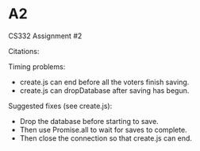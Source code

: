 # A2
CS332 Assignment #2

Citations: 

Timing problems:
  - create.js can end before all the voters finish saving.
  - create.js can dropDatabase after saving has begun.
  
Suggested fixes (see create.js):
  - Drop the database before starting to save.
  - Then use Promise.all to wait for saves to complete.
  - Then close the connection so that create.js can end.
